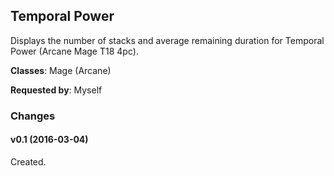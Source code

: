 ## Temporal Power

Displays the number of stacks and average remaining duration for Temporal Power (Arcane Mage T18 4pc).

**Classes**: Mage (Arcane)

**Requested by**: Myself

### Changes

#### v0.1 (2016-03-04)

Created.
